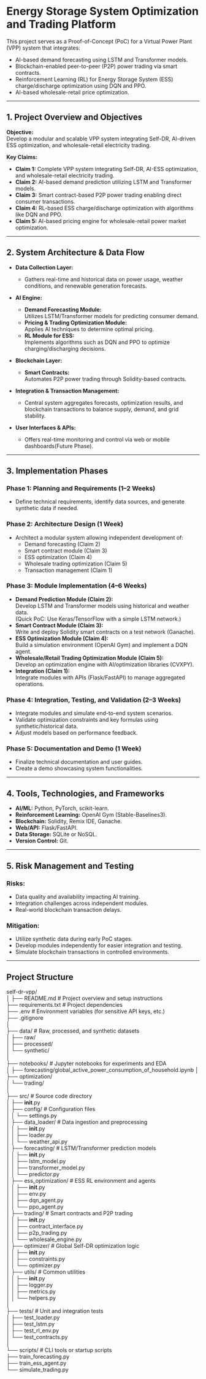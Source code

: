 # Energy Storage System Optimization and Trading Platform 

This project serves as a Proof-of-Concept (PoC) for a Virtual Power Plant (VPP) system that integrates:

- AI-based demand forecasting using LSTM and Transformer models.
- Blockchain-enabled peer-to-peer (P2P) power trading via smart contracts.
- Reinforcement Learning (RL) for Energy Storage System (ESS) charge/discharge optimization using DQN and PPO.
- AI-based wholesale-retail price optimization.

---

## 1. Project Overview and Objectives

**Objective:**  
Develop a modular and scalable VPP system integrating Self-DR, AI-driven ESS optimization, and wholesale-retail electricity trading.

**Key Claims:**

- **Claim 1:** Complete VPP system integrating Self-DR, AI-ESS optimization, and wholesale-retail electricity trading.
- **Claim 2:** AI-based demand prediction utilizing LSTM and Transformer models.
- **Claim 3:** Smart contract-based P2P power trading enabling direct consumer transactions.
- **Claim 4:** RL-based ESS charge/discharge optimization with algorithms like DQN and PPO.
- **Claim 5:** AI-based pricing engine for wholesale-retail power market optimization.

---

## 2. System Architecture & Data Flow

- **Data Collection Layer:**
    - Gathers real-time and historical data on power usage, weather conditions, and renewable generation forecasts.
    
- **AI Engine:**
    - **Demand Forecasting Module:**  
        Utilizes LSTM/Transformer models for predicting consumer demand.
    - **Pricing & Trading Optimization Module:**  
        Applies AI techniques to determine optimal pricing.
    - **RL Module for ESS:**  
        Implements algorithms such as DQN and PPO to optimize charging/discharging decisions.

- **Blockchain Layer:**
    - **Smart Contracts:**  
        Automates P2P power trading through Solidity-based contracts.
    
- **Integration & Transaction Management:**
    - Central system aggregates forecasts, optimization results, and blockchain transactions to balance supply, demand, and grid stability.
    
- **User Interfaces & APIs:**
    - Offers real-time monitoring and control via web or mobile dashboards(Future Phase).

---

## 3. Implementation Phases

### Phase 1: Planning and Requirements (1–2 Weeks)
- Define technical requirements, identify data sources, and generate synthetic data if needed.

### Phase 2: Architecture Design (1 Week)
- Architect a modular system allowing independent development of:
    - Demand forecasting (Claim 2)
    - Smart contract module (Claim 3)
    - ESS optimization (Claim 4)
    - Wholesale trading optimization (Claim 5)
    - Transaction management (Claim 1)

### Phase 3: Module Implementation (4–6 Weeks)
- **Demand Prediction Module (Claim 2):**  
    Develop LSTM and Transformer models using historical and weather data.  
    (Quick PoC: Use Keras/TensorFlow with a simple LSTM network.)
- **Smart Contract Module (Claim 3):**  
    Write and deploy Solidity smart contracts on a test network (Ganache).
- **ESS Optimization Module (Claim 4):**  
    Build a simulation environment (OpenAI Gym) and implement a DQN agent.
- **Wholesale/Retail Trading Optimization Module (Claim 5):**  
    Develop an optimization engine with AI/optimization libraries (CVXPY).
- **Integration (Claim 1):**  
    Integrate modules with APIs (Flask/FastAPI) to manage aggregated operations.

### Phase 4: Integration, Testing, and Validation (2–3 Weeks)
- Integrate modules and simulate end-to-end system scenarios.
- Validate optimization constraints and key formulas using synthetic/historical data.
- Adjust models based on performance feedback.

### Phase 5: Documentation and Demo (1 Week)
- Finalize technical documentation and user guides.
- Create a demo showcasing system functionalities.

---

## 4. Tools, Technologies, and Frameworks

- **AI/ML:** Python, PyTorch, scikit-learn.
- **Reinforcement Learning:** OpenAI Gym (Stable-Baselines3).
- **Blockchain:** Solidity, Remix IDE, Ganache.
- **Web/API:** Flask/FastAPI.
- **Data Storage:** SQLite or NoSQL.
- **Version Control:** Git.

---

## 5. Risk Management and Testing

### Risks:
- Data quality and availability impacting AI training.
- Integration challenges across independent modules.
- Real-world blockchain transaction delays.

### Mitigation:
- Utilize synthetic data during early PoC stages.
- Develop modules independently for easier integration and testing.
- Simulate blockchain transactions in controlled environments.

---

## Project Structure

self-dr-vpp/  
│ 
├── README.md                  # Project overview and setup instructions  
├── requirements.txt           # Project dependencies  
├── .env                       # Environment variables (for sensitive API keys, etc.)  
├── .gitignore  
│  
├── data/                      # Raw, processed, and synthetic datasets  
│   ├── raw/  
│   ├── processed/  
│   └── synthetic/  
│  
├── notebooks/                 # Jupyter notebooks for experiments and EDA  
│   ├── forecasting/global_active_power_consumption_of_household.ipynb 
│   ├── optimization/  
│   └── trading/  
│  
├── src/                       # Source code directory  
│   ├── __init__.py  
│   ├── config/                # Configuration files  
│   │   └── settings.py  
│   ├── data_loader/           # Data ingestion and preprocessing  
│   │   ├── __init__.py  
│   │   ├── loader.py  
│   │   └── weather_api.py  
│   ├── forecasting/           # LSTM/Transformer prediction models  
│   │   ├── __init__.py  
│   │   ├── lstm_model.py  
│   │   ├── transformer_model.py  
│   │   └── predictor.py  
│   ├── ess_optimization/      # ESS RL environment and agents  
│   │   ├── __init__.py  
│   │   ├── env.py  
│   │   ├── dqn_agent.py  
│   │   └── ppo_agent.py  
│   ├── trading/               # Smart contracts and P2P trading  
│   │   ├── __init__.py  
│   │   ├── contract_interface.py  
│   │   ├── p2p_trading.py  
│   │   └── wholesale_engine.py  
│   ├── optimizer/             # Global Self-DR optimization logic  
│   │   ├── __init__.py  
│   │   ├── constraints.py  
│   │   └── optimizer.py  
│   ├── utils/                 # Common utilities  
│   │   ├── __init__.py  
│   │   ├── logger.py  
│   │   ├── metrics.py  
│   │   └── helpers.py  
│  
├── tests/                     # Unit and integration tests  
│   ├── test_loader.py  
│   ├── test_lstm.py  
│   ├── test_rl_env.py  
│   └── test_contracts.py  
│  
└── scripts/                   # CLI tools or startup scripts  
        ├── train_forecasting.py  
        ├── train_ess_agent.py  
        └── simulate_trading.py
